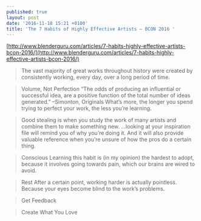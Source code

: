 ```yaml
---
published: true
layout: post
date: '2016-11-18 15:21 +0100'
title: 'The 7 Habits of Highly Effective Artists – BCON 2016 '
---
```

[http://www.blenderguru.com/articles/7-habits-highly-effective-artists-bcon-2016/](http://www.blenderguru.com/articles/7-habits-highly-effective-artists-bcon-2016/)

> The vast majority of great works throughout history were created by consistently working, every day, over a long period of time.

> Volume, Not Perfection
> “The odds of producing an influential or successful idea, are a positive function of the total number of ideas generated.” –Simonton, Originals
> What’s more, the longer you spend trying to perfect your work, the less you’re learning.

> Good stealing is when you study the work of many artists and combine them to make something new.
> ...looking at your inspiration file will remind you of why you’re doing it. And it will also provide valuable reference when you’re unsure of how the pros do a certain thing.

> Conscious Learning
> this habit is (in my opinion) the hardest to adopt, because it involves going towards pain, which our brains are wired to avoid.

> Rest
> After a certain point, working harder is actually pointless. Because your eyes become blind to the work’s problems.

> Get Feedback

> Create What You Love
